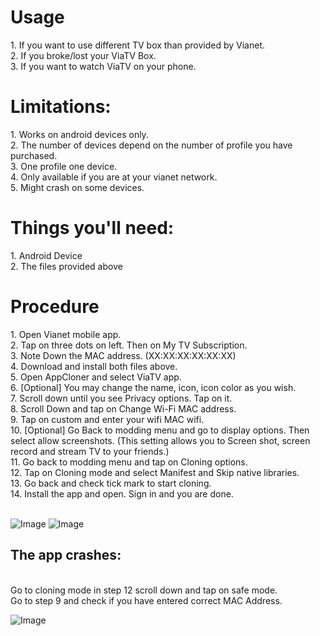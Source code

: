 <H1>Usage</H1>
1. If you want to use different TV box than provided by Vianet.</br>
2. If you broke/lost your ViaTV Box.</br>
3. If you want to watch ViaTV on your phone.</br>

<H1>Limitations:</H1>
1. Works on android devices only.</br>
2. The number of devices depend on the number of profile you have purchased.</br>
3. One profile one device.</br>
4. Only available if you are at your vianet network.</br>
5. Might crash on some devices.</br>

<H1>Things you'll need:</H1>
1. Android Device</br>
2. The files provided above</br>

<H1>Procedure</H1>
1. Open Vianet mobile app.</br>
2. Tap on three dots on left. Then on My TV Subscription.</br>
3. Note Down the MAC address. (XX:XX:XX:XX:XX:XX)</br>
4. Download and install both files above.</br>
5. Open AppCloner and select ViaTV app.</br>
6. [Optional] You may change the name, icon, icon color as you wish.</br>
7. Scroll down until you see Privacy options. Tap on it.</br>
8. Scroll Down and tap on Change Wi-Fi MAC address.</br>
9. Tap on custom and enter your wifi MAC wifi.</br>
10. [Optional] Go Back to modding menu and go to display options. Then select allow screenshots. (This setting allows you to Screen shot, screen record and stream TV to your friends.)</br>
11. Go back to modding menu and tap on Cloning options.</br>
12. Tap on Cloning mode and select Manifest and Skip native libraries.</br>
13. Go back and check tick mark to start cloning.</br>
14. Install the app and open. Sign in and you are done.</br>
</br>

![Image](https://github.com/Astronxd/ViaTV/assets/32937797/a48ea3df-410e-4932-8cce-ba1622e106bd)
![Image](https://github.com/Astronxd/ViaTV/assets/32937797/804347aa-ac1b-4964-b86a-caf0ec3c5d43)




<H2> The app crashes:</H2> </br>
Go to cloning mode in step 12 scroll down and tap on safe mode.  </br>
Go to step 9 and check if you have entered correct MAC Address.  </br>

![Image](https://github.com/Astronxd/ViaTV/assets/32937797/d06697b9-b0e5-44b7-b224-976a66fef49a)

